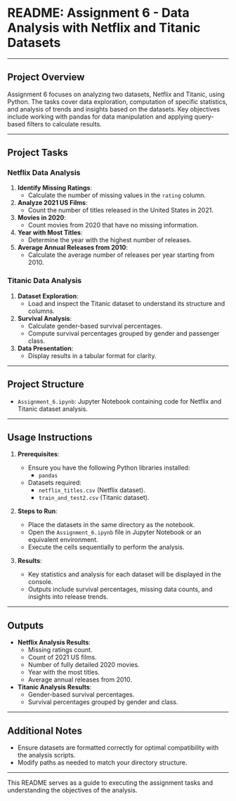 
# README: Assignment 6 - Data Analysis with Netflix and Titanic Datasets

---

## **Project Overview**

Assignment 6 focuses on analyzing two datasets, Netflix and Titanic, using Python. The tasks cover data exploration, computation of specific statistics, and analysis of trends and insights based on the datasets. Key objectives include working with pandas for data manipulation and applying query-based filters to calculate results.

---

## **Project Tasks**

### **Netflix Data Analysis**
1. **Identify Missing Ratings**:
   - Calculate the number of missing values in the `rating` column.
2. **Analyze 2021 US Films**:
   - Count the number of titles released in the United States in 2021.
3. **Movies in 2020**:
   - Count movies from 2020 that have no missing information.
4. **Year with Most Titles**:
   - Determine the year with the highest number of releases.
5. **Average Annual Releases from 2010**:
   - Calculate the average number of releases per year starting from 2010.

### **Titanic Data Analysis**
1. **Dataset Exploration**:
   - Load and inspect the Titanic dataset to understand its structure and columns.
2. **Survival Analysis**:
   - Calculate gender-based survival percentages.
   - Compute survival percentages grouped by gender and passenger class.
3. **Data Presentation**:
   - Display results in a tabular format for clarity.

---

## **Project Structure**

- `Assignment_6.ipynb`: Jupyter Notebook containing code for Netflix and Titanic dataset analysis.

---

## **Usage Instructions**

1. **Prerequisites**:
   - Ensure you have the following Python libraries installed:
     - `pandas`
   - Datasets required:
     - `netflix_titles.csv` (Netflix dataset).
     - `train_and_test2.csv` (Titanic dataset).

2. **Steps to Run**:
   - Place the datasets in the same directory as the notebook.
   - Open the `Assignment_6.ipynb` file in Jupyter Notebook or an equivalent environment.
   - Execute the cells sequentially to perform the analysis.

3. **Results**:
   - Key statistics and analysis for each dataset will be displayed in the console.
   - Outputs include survival percentages, missing data counts, and insights into release trends.

---

## **Outputs**

- **Netflix Analysis Results**:
  - Missing ratings count.
  - Count of 2021 US films.
  - Number of fully detailed 2020 movies.
  - Year with the most titles.
  - Average annual releases from 2010.
- **Titanic Analysis Results**:
  - Gender-based survival percentages.
  - Survival percentages grouped by gender and class.

---

## **Additional Notes**

- Ensure datasets are formatted correctly for optimal compatibility with the analysis scripts.
- Modify paths as needed to match your directory structure.

--- 

This README serves as a guide to executing the assignment tasks and understanding the objectives of the analysis.
